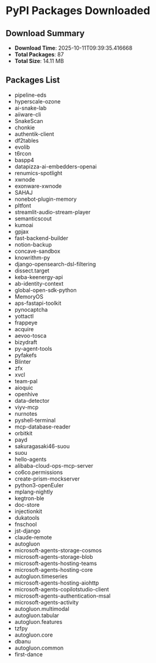 # PyPI Packages Downloaded

## Download Summary
- **Download Time**: 2025-10-11T09:39:35.416668
- **Total Packages**: 87
- **Total Size**: 14.11 MB

## Packages List
- pipeline-eds
- hyperscale-ozone
- ai-snake-lab
- aiiware-cli
- SnakeScan
- chonkie
- authentik-client
- df2tables
- evolib
- t6rcon
- baspp4
- datapizza-ai-embedders-openai
- renumics-spotlight
- xwnode
- exonware-xwnode
- SAHAJ
- nonebot-plugin-memory
- pltfont
- streamlit-audio-stream-player
- semanticscout
- kumoai
- gpjax
- fast-backend-builder
- notion-backup
- concave-sandbox
- knowrithm-py
- django-opensearch-dsl-filtering
- dissect.target
- keba-keenergy-api
- ab-identity-context
- global-open-sdk-python
- MemoryOS
- aps-fastapi-toolkit
- pynocaptcha
- yottactl
- frappeye
- acquire
- aevoo-tosca
- bizydraft
- py-agent-tools
- pyfakefs
- Blinter
- zfx
- xvcl
- team-pal
- aioquic
- openhive
- data-detector
- viyv-mcp
- nurnotes
- pyshell-terminal
- mcp-database-reader
- orbitkit
- payd
- sakuragasaki46-suou
- suou
- hello-agents
- alibaba-cloud-ops-mcp-server
- co6co.permissions
- create-prism-mockserver
- python3-openEuler
- mplang-nightly
- kegtron-ble
- doc-store
- injectionkit
- dukatools
- fnschool
- jst-django
- claude-remote
- autogluon
- microsoft-agents-storage-cosmos
- microsoft-agents-storage-blob
- microsoft-agents-hosting-teams
- microsoft-agents-hosting-core
- autogluon.timeseries
- microsoft-agents-hosting-aiohttp
- microsoft-agents-copilotstudio-client
- microsoft-agents-authentication-msal
- microsoft-agents-activity
- autogluon.multimodal
- autogluon.tabular
- autogluon.features
- tzfpy
- autogluon.core
- dbanu
- autogluon.common
- first-dance
